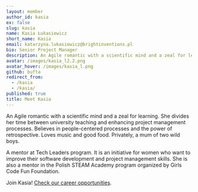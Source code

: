 ```yaml
---
layout: member
author_id: kasia
ex: false
slug: kasia
name: Kasia Łukasiewicz
short_name: Kasia
email: katarzyna.lukasiewicz@brightinventions.pl
bio: Senior Project Manager
description: An Agile romantic with a scientific mind and a zeal for learning
avatar: /images/kasia_l2.2.png
avatar_hover: /images/kasia_l.png
github: bufta
redirect_from:
  - /kasia
  - /kasia/
published: true
title: Meet Kasia
---
```

An Agile romantic with a scientific mind and a zeal for learning. She divides her time between university teaching and enhancing project management processes. Believes in people-centered processes and the power of retrospective. Loves music and good food. Privately, a mum of two wild boys.

A mentor at Tech Leaders program. It is an initiative for women who want to improve their software development and project management skills. She is also a mentor in the Polish STEAM Academy program organized by Girls Code Fun Foundation.

<YouTubeEmbed url='https://www.youtube.com/watch?v=RaUK4DP70QY' />

Join Kasia! [Check our career opportunities](/career).
